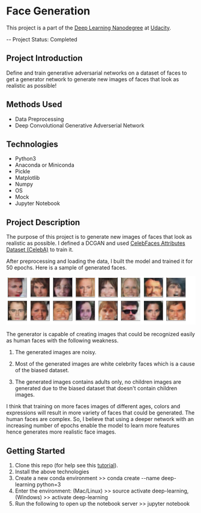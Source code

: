 # Face Generation

This project is a part of the [Deep Learning Nanodegree](https://www.udacity.com/course/deep-learning-nanodegree--nd101) at [Udacity](https://www.udacity.com/).

-- Project Status: Completed

## Project Introduction

Define and train generative adversarial networks on a dataset of faces to get a generator network to generate new images of faces that look as realistic as possible!

## Methods Used

- Data Preprocessing
- Deep Convolutional Generative Adverserial Network

## Technologies

- Python3
- Anaconda or Miniconda
- Pickle
- Matplotlib
- Numpy
- OS
- Mock
- Jupyter Notebook

## Project Description

The purpose of this project is to generate new images of faces that look as realistic as possible. I defined a DCGAN and used [CelebFaces Attributes Dataset (CelebA)](http://mmlab.ie.cuhk.edu.hk/projects/CelebA.html) to train it.

After preprocessing and loading the data, I built the model and trained it for 50 epochs. Here is a sample of generated faces.

![generated faces](faces_samples.png) 

The generator is capable of creating images that could be recognized easily as human faces with the following weakness.

1. The generated images are noisy.

2. Most of the generated images are white celebrity faces which is a cause of the biased dataset.

3. The generated images contains adults only, no children images are generated due to the biased dataset that doesn't contain children images.

I think that training on more faces images of different ages, colors and expressions will result in more variety of faces that could be generated. The human faces are complex. So, I believe that using a deeper network with an increasing number of epochs enable the model to learn more features hence generates more realistic face images.

## Getting Started

1. Clone this repo (for help see this [tutorial](https://help.github.com/en/articles/cloning-a-repository)).
2. Install the above technologies
3. Create a new conda environment >> conda create --name deep-learning python=3
4. Enter the environment: (Mac/Linux) >> source activate deep-learning, (Windows) >> activate deep-learning
4. Run the following to open up the notebook server >> jupyter notebook
